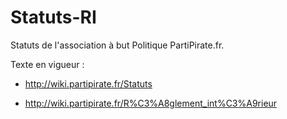 # Statuts-RI
Statuts de l'association à but Politique PartiPirate.fr.

Texte en vigueur :

* http://wiki.partipirate.fr/Statuts
    
* http://wiki.partipirate.fr/R%C3%A8glement_int%C3%A9rieur

